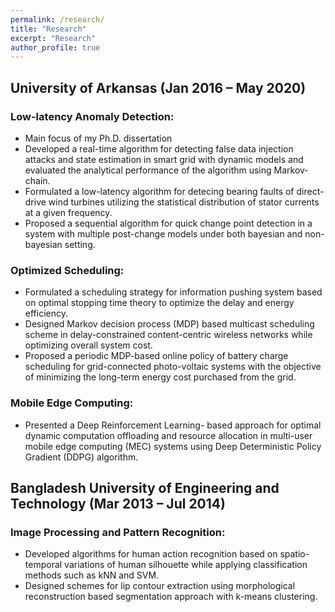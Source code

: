 ```yaml
---
permalink: /research/
title: "Research"
excerpt: "Research"
author_profile: true
---
```


## University of Arkansas (Jan 2016 – May 2020)

### Low-latency Anomaly Detection: 
- Main focus of my Ph.D. dissertation
- Developed a real-time algorithm for detecting false data injection attacks and state estimation in smart grid with dynamic models and evaluated the analytical performance of the algorithm using Markov-chain.
- Formulated a low-latency algorithm for detecing bearing faults of direct-drive wind turbines utilizing the statistical distribution of stator currents at a given frequency.
- Proposed a sequential algorithm for quick change point detection in a system with multiple post-change models under both bayesian and non-bayesian setting.

### Optimized Scheduling:
- Formulated a scheduling strategy for information pushing system based on optimal stopping time theory to optimize the delay and energy efficiency.
- Designed Markov decision process (MDP) based multicast scheduling scheme in delay-constrained content-centric wireless networks while optimizing overall system cost.
- Proposed a periodic MDP-based online policy of battery charge scheduling for grid-connected photo-voltaic systems with the objective of minimizing the long-term energy cost purchased from the grid. 

### Mobile Edge Computing:
- Presented a Deep Reinforcement Learning- based approach for optimal dynamic computation offloading and resource allocation in multi-user mobile edge computing (MEC) systems using Deep Deterministic Policy Gradient (DDPG) algorithm. 

## Bangladesh University of Engineering and Technology (Mar 2013 – Jul 2014)

### Image Processing and Pattern Recognition:
- Developed algorithms for human action recognition based on spatio-temporal variations of human silhouette while applying classification methods such as kNN and SVM.
- Designed schemes for lip contour extraction using morphological reconstruction based segmentation approach with k-means clustering.
